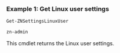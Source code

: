 ### Example 1: Get Linux user settings
```powershell
Get-ZNSettingsLinuxUser

zn-admin
```

This cmdlet returns the Linux user settings.
